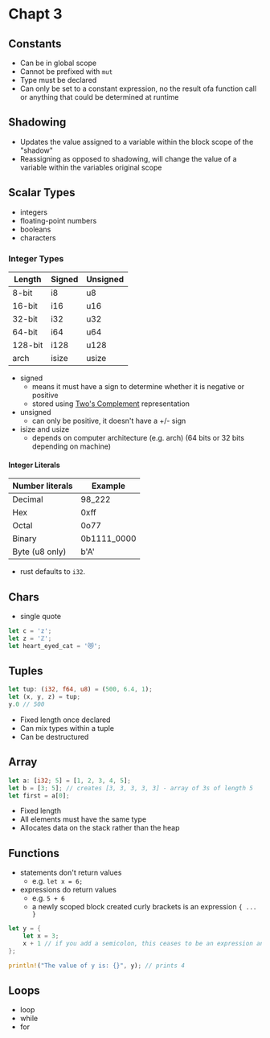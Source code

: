 # Chapt 3

## Constants

- Can be in global scope
- Cannot be prefixed with `mut`
- Type must be declared
- Can only be set to a constant expression, no the result ofa function call or anything that could be determined at runtime

## Shadowing

- Updates the value assigned to a variable within the block scope of the "shadow"
- Reassigning as opposed to shadowing, will change the value of a variable within the variables original scope

## Scalar Types

- integers
- floating-point numbers
- booleans
- characters

### Integer Types

| Length  | Signed | Unsigned |
| ------- | ------ | -------- |
| 8-bit   | i8     | u8       |
| 16-bit  | i16    | u16      |
| 32-bit  | i32    | u32      |
| 64-bit  | i64    | u64      |
| 128-bit | i128   | u128     |
| arch    | isize  | usize    |

- signed
  - means it must have a sign to determine whether it is negative or positive
  - stored using [Two's Complement](https://en.wikipedia.org/wiki/Two%27s_complement) representation
- unsigned
  - can only be positive, it doesn't have a +/- sign
- isize and usize
  - depends on computer architecture (e.g. arch) (64 bits or 32 bits depending on machine)

#### Integer Literals

| Number literals | Example     |
| --------------- | ----------- |
| Decimal         | 98_222      |
| Hex             | 0xff        |
| Octal           | 0o77        |
| Binary          | 0b1111_0000 |
| Byte (u8 only)  | b'A'        |

- rust defaults to `i32`.

## Chars

- single quote

```rust
let c = 'z';
let z = 'ℤ';
let heart_eyed_cat = '😻';
```

## Tuples

```rust
let tup: (i32, f64, u8) = (500, 6.4, 1);
let (x, y, z) = tup;
y.0 // 500
```

- Fixed length once declared
- Can mix types within a tuple
- Can be destructured

## Array

```rust
let a: [i32; 5] = [1, 2, 3, 4, 5];
let b = [3; 5]; // creates [3, 3, 3, 3, 3] - array of 3s of length 5
let first = a[0];
```

- Fixed length
- All elements must have the same type
- Allocates data on the stack rather than the heap

## Functions

- statements don't return values
  - e.g. `let x = 6;`
- expressions do return values
  - e.g. `5 + 6`
  - a newly scoped block created curly brackets is an expression `{ ... }`
```rust
let y = {
    let x = 3;
    x + 1 // if you add a semicolon, this ceases to be an expression and returns nothing ()
};

println!("The value of y is: {}", y); // prints 4
```

## Loops

- loop
- while
- for
